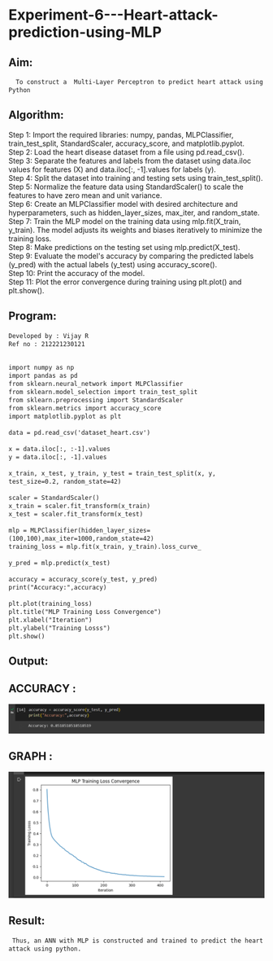 # Experiment-6---Heart-attack-prediction-using-MLP
## Aim:
      To construct a  Multi-Layer Perceptron to predict heart attack using Python
## Algorithm:
Step 1:
Import the required libraries: numpy, pandas, MLPClassifier, train_test_split, StandardScaler, accuracy_score, and matplotlib.pyplot.<br>
Step 2:
Load the heart disease dataset from a file using pd.read_csv().<br>
Step 3:
Separate the features and labels from the dataset using data.iloc values for features (X) and data.iloc[:, -1].values for labels (y).<br>
Step 4:
Split the dataset into training and testing sets using train_test_split().<br>
Step 5:
Normalize the feature data using StandardScaler() to scale the features to have zero mean and unit variance.<br>
Step 6:
Create an MLPClassifier model with desired architecture and hyperparameters, such as hidden_layer_sizes, max_iter, and random_state.<br>
Step 7:
Train the MLP model on the training data using mlp.fit(X_train, y_train). The model adjusts its weights and biases iteratively to minimize the training loss.<br>
Step 8:
Make predictions on the testing set using mlp.predict(X_test).<br>
Step 9:
Evaluate the model's accuracy by comparing the predicted labels (y_pred) with the actual labels (y_test) using accuracy_score().<br>
Step 10:
Print the accuracy of the model.<br>
Step 11:
Plot the error convergence during training using plt.plot() and plt.show().<br>

## Program:
~~~
Developed by : Vijay R
Ref no : 212221230121
~~~
~~~

import numpy as np
import pandas as pd
from sklearn.neural_network import MLPClassifier
from sklearn.model_selection import train_test_split
from sklearn.preprocessing import StandardScaler
from sklearn.metrics import accuracy_score
import matplotlib.pyplot as plt

data = pd.read_csv('dataset_heart.csv')

x = data.iloc[:, :-1].values
y = data.iloc[:, -1].values

x_train, x_test, y_train, y_test = train_test_split(x, y, test_size=0.2, random_state=42)

scaler = StandardScaler()
x_train = scaler.fit_transform(x_train)
x_test = scaler.fit_transform(x_test) 

mlp = MLPClassifier(hidden_layer_sizes=(100,100),max_iter=1000,random_state=42)
training_loss = mlp.fit(x_train, y_train).loss_curve_

y_pred = mlp.predict(x_test)

accuracy = accuracy_score(y_test, y_pred)
print("Accuracy:",accuracy)

plt.plot(training_loss)
plt.title("MLP Training Loss Convergence")
plt.xlabel("Iteration")
plt.ylabel("Training Losss")
plt.show()
~~~

## Output:
## ACCURACY :
![img1](https://github.com/vijay21500269/Experiment-6---Heart-attack-prediction-using-MLP/blob/main/1.png)
## GRAPH :
![img2](https://github.com/vijay21500269/Experiment-6---Heart-attack-prediction-using-MLP/blob/main/2.png)

## Result:
     Thus, an ANN with MLP is constructed and trained to predict the heart attack using python.
     

